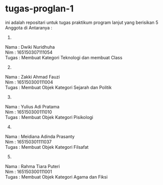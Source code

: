 # tugas-proglan-1
ini adalah repositari untuk tugas praktikum program lanjut yang berisikan 5 Anggota di Antaranya :

1.
Nama : Dwiki Nuridhuha <br>
Nim : 165150307111054 <br>
Tugas : Membuat Kategori Teknologi dan membuat Class <br>

2.
Nama : Zakki Ahmad Fauzi  <br>
Nim : 165150300111004 <br>
Tugas : Membuat Objek Kategori Sejarah dan Politik <br>

3.
Nama : Yulius Adi Pratama <br>
Nim : 165150300111010 <br>
Tugas : Membuat Objek Kategori Pisikologi <br>  

4.
Nama : Meidiana Adinda Prasanty <br>
Nim : 165150301111037 <br>
Tugas : Membuat Objek Kategori Filsafat <br>

5.
Nama : Rahma Tiara Puteri <br>
Nim : 165150300111001 <br>
Tugas : Membuat Objek Kategori Agama dan Fiksi <br>

